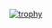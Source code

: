 [![trophy](https://github-profile-trophy.vercel.app/?username=banituze&theme=matrix)](https://github.com/ryo-ma/github-profile-trophy)
